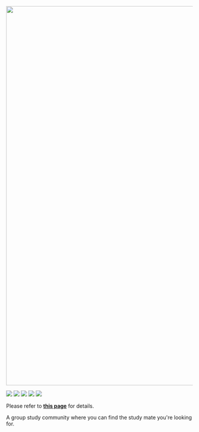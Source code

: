 <img src="https://www.notion.so/image/https%3A%2F%2Fprod-files-secure.s3.us-west-2.amazonaws.com%2Fe45edf07-3f30-4e2c-8406-49a24bd16ec0%2Fc3bccaf0-9feb-4947-bbb7-42954b320597%2Fmouken-logo-sky-lg.png?table=block&id=8fa7cae2-301d-4867-98bd-cf282e17e7b3&spaceId=e45edf07-3f30-4e2c-8406-49a24bd16ec0&width=1470&userId=1d9c01cc-b075-4f73-a2c0-7ee40dcfafe3&cache=v2" width="1024">

<img src="https://img.shields.io/badge/Java-FF4000?style=flat-square&logo=openjdk&logoColor=white"> <img src="https://img.shields.io/badge/Spring-6DB33F?style=flat-square&logo=spring&logoColor=white"> <img src="https://img.shields.io/badge/Hibernate-59666C?style=flat-square&logo=hibernate&logoColor=white"> <img src="https://img.shields.io/badge/EC2-FF9900?style=flat-square&logo=amazonec2&logoColor=white"> <img src="https://img.shields.io/badge/RDS-527FFF?style=flat-square&logo=amazonrds&logoColor=white">

Please refer to **[this page](https://www.notion.so/Mouken-1-0-8fa7cae2301d486798bdcf282e17e7b3?pvs=4)** for details.</br>

A group study community where you can find the study mate you're looking for.
